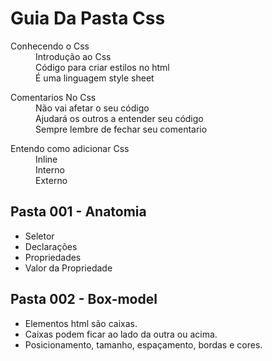 # Guia Da Pasta Css

<dl>
    <dt>Conhecendo o Css</dt>
    <dd>Introdução ao Css</dd>
    <dd>Código para criar estilos no html</dd>
    <dd>É uma linguagem style sheet</dd>
</dl>

<dl>
    <dt>Comentarios No Css</dt>
    <dd>Não vai afetar o seu código</dd>
    <dd>Ajudará os outros a entender seu código</dd>
    <dd>Sempre lembre de fechar seu comentario</dd>
</dl>

<dl>
    <dt>Entendo como adicionar Css</dt>
    <dd>Inline</dd>
    <dd>Interno</dd>
    <dd>Externo</dd>
</dl>

## Pasta 001 - Anatomia

- Seletor
- Declarações
- Propriedades
- Valor da Propriedade

## Pasta 002 - Box-model

- Elementos html são caixas.
- Caixas podem ficar ao lado da outra ou acima.
- Posicionamento, tamanho, espaçamento, bordas e cores.
